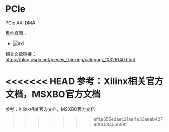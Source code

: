 # PCIe
PCIe AXI DMA 

思维框图：

- ![axi]([https://github.com/BitOpenFPGA/PCIe/blob/main/DOC/AXI4.png?raw=true])



相关文章链接：https://blog.csdn.net/pieces_thinking/category_10326140.html

<<<<<<< HEAD
参考：Xilinx相关官方文档，MSXBO官方文档
=======
参考：Xilinx相关官方文档，MSXBO官方文档
>>>>>>> ef4a355edaec21ae4e33aeab42760f4b845bb58f
